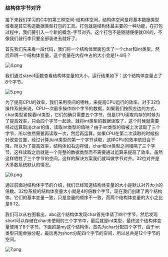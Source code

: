 ### 结构体字节对齐

接下来我们学习的C中的第三种空间-结构体空间，结构体空间是将基本数据类型或者是其它构造数据类型打包的工具。打包就是结构体最主要的一种功能，在打包过程中，我们要引入一个新的概念-字节对齐。这个打包不是随随便便就OK的，不像我们装行李只要全部装进去就好了。

首先我们先来看一段代码，我们将一个结构体里面包含了一个char和int类型，然后声明一个结构体变量，这个变量在内存中占的大小会是1+4吗？

![4.png](http://www.maiziedu.com/uploads/new_img/TjCaSsV9YU9zo5NZF8.png)

我们通过sizeof函数查看结构体变量的大小，运行结果如下：这个结构体变量占了8个字节。

![5.png](http://www.maiziedu.com/uploads/new_img/11DMTtzggU49IRNe9k.png)

为了提高CPU的效率，我们采用空间的牺牲，来提高CPU运行的效率。对于32位操作系统来说，CPU一次最多操作四个字节的数据，如果我们按照左边的方式，char类型紧挨着int类型，它们的确只需要五个字节，但是CPU读取内存的时候为了提高效率，只会四个字节一起读，就将int类型的数据读取了，这个时候就需要经过运算取出char的值，读取int类型的值呐？由于int类型的值被上次读取了三个字节，所以依然需要再读取一次，然后再运算。如果CPU在第二次读取的时候指针改变位置，经过计算从int类型的第一个字节读取，这样CPU的效率依旧会下降。所以为了提高效率，结构体如右边存储，char和int类型之间相隔了三个字节，这样读取之后就是一个完整的数据类型而不需要通过运算来提高了效率，虽然这样牺牲了三个字节的空间。这样的解决方案我们就叫做字节对齐。32位对齐是大多数系统默认的情况。

![6.png](http://www.maiziedu.com/uploads/new_img/XSHmYMMThahvRfd1W5.png)

通过前面对结构体字节的介绍，我们已经知道结构体变量的大小是默认对齐大小的倍数。32位系统的结构体变量大小就是4的倍数个字节。现在我们创建了两个结构体，它们的基本变量一致，只是变量的顺序不一致，而两个结构体变量的大小之比是8:12。

我们可以从右图看出，abc这个结构体发现char首先申请了四个字节，然后发现short可以存储在char未使用的三个字节中，最后就是int类型，最终这个结构体变量使用了8个字节。下面的是my这个结构体，首先为char分配四个字节，由于int类型只能单独分配，最后再为short分配四个字节的空间，所以总共是12个字节的空间。

![7.png](http://www.maiziedu.com/uploads/new_img/3tFpqYTAq5BZUp8O2S.png)